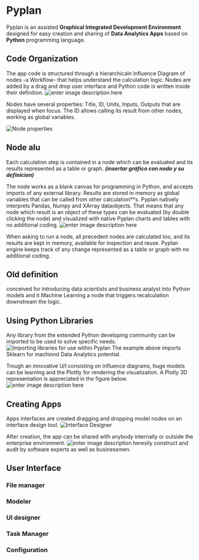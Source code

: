 # **Pyplan**
Pyplan is an assisted **Graphical Integrated Development Environment** designed for easy creation and sharing of **Data Analytics Apps** based on **Python** programming language.

## **Code Organization**
The app code is structured through a hierarchicaln Influence Diagram of nodes -a Workflow- that helps understand the calculation logic.
Nodes are added by a drag and drop user interface and Python code is written inside their definition. 
![enter image description here](http://img.pyplan.org/index_node_code.png)

Nodes have several properties: Title, ID, Units, Inputs, Outputs that are displayed when focus. 
The ID allows calling its result from other nodes, working as global variables.

![Node properties](http://img.pyplan.org/index_node_properties1.png)


## **Node alu**

Each calculation step is contained in a node which can be evaluated and its results represented as a table or graph. 
***(insertar gráfico con nodo y su definicion)***

The node works as a blank canvas for programming in Python, and accepts imports of any external library. Results are stored in memory as global variables that can be called from other calculation**s.
Pyplan natively interprets Pandas, Numpy and XArray dataobjects. That means that any node which result is an object of these types can be evaluated (by double clicking the node) and visualized with native Pyplan charts and tables with no additional coding.
![enter image description here](http://img.pyplan.org/index_node_result1.png)

When asking to run a node, all precedent nodes are calculated too, and its results are kept in memory, available for inspection and reuse. Pyplan engine keeps track of any change represented as a table or graph with no additional coding.


## Old definition
conceived for introducing data scientists and business analyst into Python models and it Machine Learning a node that triggers recalculation downstream the logic.

## **Using Python Libraries**
Any library from the extended Python developing community can be imported to be used to solve specific needs.
![Importing libraries for use within Pyplan](http://img.pyplan.org/index_import_lib.png)
The example above imports Sklearn for machinnd Data Analytics potential.

Trough an innovative U/I consisting on influence diagrams, huge models can be learning and the Plottly for rendering the visualization. A Plotly 3D representation is appreciated in the figure below.
![enter image description here](http://img.pyplan.org/index_plotly_graph.png)

## **Creating Apps**
Apps interfaces are created dragging and dropping model nodes on an interface design tool.
![Interface Designer](http://img.pyplan.org/index_new_interface2.png)

After creation, the app can be shared with anybody internally or outside the enterprise environment.
![enter image description here](http://img.pyplan.org/index_share_app_ext.png)sily construct and audit by software experts as well as businessmen.




## User Interface
### File manager
### Modeler
### UI designer
### Task Manager
### Configuration








<!--stackedit_data:
eyJoaXN0b3J5IjpbLTEyMTY0MjkyNjYsLTQ3NDcyNDExMSwxMz
cwNDczNTEzLDIwMzIyNzYxMDEsMTEyNDgyMzQ2Niw0MTIwODEy
MjAsLTExMzM5OTA1NzAsNjI4MDYyMTk5LC0xNzA2NzQ1NDE3LC
0xODY5Mjc5NDIsODc4OTk1NDgsLTIwNjgzNTIwMzcsODAwNTI5
MjAyLDE3NzU0MDg0MCwtMTQ4MzQ3NTYxMywtMTgwMDMxNDgyMy
wxOTc0NDczNTg1LC0xOTgyODI2MjU2LC0yNDEzNjk5MzksLTYz
NjM0NjQ3OF19
-->